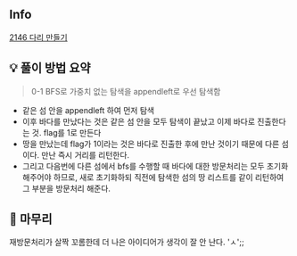 ## Info
[2146 다리 만들기](https://www.acmicpc.net/problem/2146)

## 💡 풀이 방법 요약
> 0-1 BFS로 가중치 없는 탐색을 appendleft로 우선 탐색함
- 같은 섬 안을 appendleft 하여 먼저 탐색
- 이후 바다를 만났다는 것은 같은 섬 안을 모두 탐색이 끝났고 이제 바다로 진출한다는 것. flag를 1로 만든다
- 땅을 만났는데 flag가 1이라는 것은 바다로 진출한 후에 만난 것이기 때문에 다른 섬이다. 만난 즉시 거리를 리턴한다.
- 그리고 다음번에 다른 섬에서 bfs를 수행할 때 바다에 대한 방문처리는 모두 초기화해주어야 하므로, 새로 초기화하되 직전에 탐색한 섬의 땅 리스트를 같이 리턴하여 그 부분을 방문처리 해준다.

## 🙂 마무리
재방문처리가 살짝 꼬롬한데 더 나은 아이디어가 생각이 잘 안 난다. 'ㅅ';;
